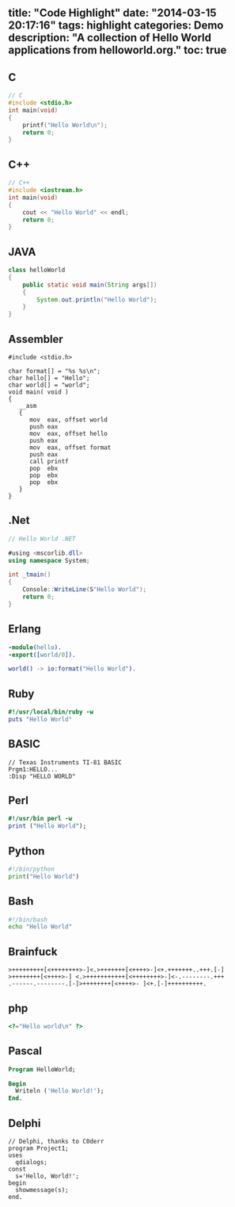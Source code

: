 title: "Code Highlight"
date: "2014-03-15 20:17:16"
tags: highlight
categories: Demo
description: "A collection of Hello World applications from helloworld.org."
toc: true
---

## C ##

``` c
// C
#include <stdio.h>
int main(void)
{
    printf("Hello World\n");
    return 0;
}
```

## C++ ##

``` c++
// C++
#include <iostream.h>
int main(void)
{
    cout << "Hello World" << endl;
    return 0;
}
```

<!-- more -->

## JAVA ##

``` java
class helloWorld
{
    public static void main(String args[])
    {
        System.out.println("Hello World");
    }
}
```

## Assembler ##

``` arm
#include <stdio.h>

char format[] = "%s %s\n";
char hello[] = "Hello";
char world[] = "world";
void main( void )
{
   __asm
   {
      mov  eax, offset world
      push eax
      mov  eax, offset hello
      push eax
      mov  eax, offset format
      push eax
      call printf
      pop  ebx
      pop  ebx
      pop  ebx
   }
}
```

## .Net ##

``` cs
// Hello World .NET

#using <mscorlib.dll>
using namespace System;

int _tmain()
{
    Console::WriteLine(S"Hello World");
    return 0;
}
```

## Erlang ##

``` erlang
-module(hello).
-export([world/0]).

world() -> io:format("Hello World").
```

## Ruby ##

``` ruby
#!/usr/local/bin/ruby -w
puts "Hello World"
```

## BASIC ##

``` basic
// Texas Instruments TI-81 BASIC
Prgm1:HELLO...
:Disp "HELLO WORLD"
```

## Perl ##

``` perl
#!/usr/bin perl -w  
print ("Hello World");  
```

## Python ##

``` python
#!/bin/python
print("Hello World")
```

## Bash ##

``` bash
#!/bin/bash
echo "Hello World"
```

## Brainfuck ##

``` brainfuck
>+++++++++[<++++++++>-]<.>+++++++[<++++>-]<+.+++++++..+++.[-]
>++++++++[<++++>-] <.>+++++++++++[<++++++++>-]<-.--------.+++
.------.--------.[-]>++++++++[<++++>- ]<+.[-]++++++++++.
```

## php ##

``` php
<?="Hello world\n" ?> 
```

## Pascal ##

``` pascal
Program HelloWorld;

Begin
  Writeln ('Hello World!');
End.
```

## Delphi ##

``` delphi
// Delphi, thanks to C0derr
program Project1;
uses
  qdialogs;
const
  s='Hello, World!';
begin
  showmessage(s);
end.
```
